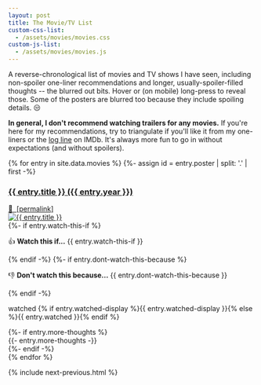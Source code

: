 ```yaml
---
layout: post
title: The Movie/TV List
custom-css-list:
  - /assets/movies/movies.css
custom-js-list:
  - /assets/movies/movies.js
---
```


A reverse-chronological list of movies and TV shows I have seen, including non-spoiler one-liner recommendations and longer, usually-spoiler-filled thoughts -- the blurred out bits. Hover or (on mobile) long-press to reveal those. Some of the posters are blurred too because they include spoiling details. 😒

**In general, I don't recommend watching trailers for any movies.** If you're here for my recommendations, try to triangulate if you'll like it from my one-liners or the [log line](https://en.wikipedia.org/wiki/Log_line) on IMDb. It's always more fun to go in without expectations (and without spoilers).

<form style="display: none;" id="sort-filter" action="javascript:void(0);">
  <fieldset>
    <select name="sort">
      <option value="watched-asc">watch date (earliest first)</option>
      <option value="watched-desc" selected>watch date (latest first)</option>
      <option value="year-asc">release date (earliest first)</option>
      <option value="year-desc">release date (latest first)</option>
      <option value="title-asc">name (a-z)</option>
      <option value="title-desc">name (z-a)</option>
    </select>
  </fieldset>
  <fieldset>
    <label for="movie">
      <input type="radio" id="movie" value="movie" name="kind"/>
      movie
    </label>
    <label for="tv">
      <input type="radio" id="tv" value="tv" name="kind"/>
      TV show
    </label>
    <label for="kind-both">
      <input type="radio" id="kind-both" value="both" name="kind" checked/>
      both
    </label>
  </fieldset>
  <fieldset>
    <label for="recommended">
      <input type="radio" id="recommended" value="recommended" name="recommendation"/>
      recommended
    </label>
    <label for="not-recommended">
      <input type="radio" id="not-recommended" value="not-recommended" name="recommendation"/>
      not recommended
    </label>
    <label for="recommended-both">
      <input type="radio" id="recommended-both" value="both" name="recommendation" checked/>
      both
    </label>
  </fieldset>
</form>

<div class="list-container">
  {% for entry in site.data.movies %}
    {%- assign id = entry.poster | split: '.' | first -%}
    <div
      id="{{ id }}"
      class="entry"
      data-year="{{ entry.year }}"
      data-title="{{ entry.title }}"
      data-watched="{{ entry.watched }}"
      data-kind="{{ entry.kind }}"
      data-recommendation="{%- if entry.watch-this-if -%}recommended{%- else -%}not-recommended{%- endif -%}"
    >
      <div class="title">
        <a href="{{ entry.link }}">
          <h3>{{ entry.title }} ({{ entry.year }})</h3>
        </a>
        <a class="permalink" href="#{{ id }}">
          🔗&nbsp;&nbsp;<span class="underlineable">[permalink]</span>
        </a>
      </div>
      <div class="content">
        <a href="#{{ id }}" class="poster">
          <img
            class="{{ entry.poster-class }}"
            src="/assets/movies/{{ entry.poster }}"
            loading="lazy"
            alt="{{ entry.title }}"
          >
        </a>
        <div class="text">
          {%- if entry.watch-this-if %}
            <p class="one-liner" markdown="1">👍 <b>Watch this if...</b> {{ entry.watch-this-if }}</p>
          {% endif -%}
          {%- if entry.dont-watch-this-because %}
            <p class="one-liner" markdown="1">👎 <b>Don't watch this because...</b> {{ entry.dont-watch-this-because }}</p>
          {% endif -%}
          <p class="watched" title="{{ entry.watched }}">
            watched {% if entry.watched-display %}{{ entry.watched-display }}{% else %}{{ entry.watched }}{% endif %}
          </p>
          {%- if entry.more-thoughts %}
            <div class="more-thoughts spoiler" markdown="1">
              {{- entry.more-thoughts -}}
            </div>
          {%- endif -%}
        </div>
      </div>
    </div>
  {% endfor %}
</div>

{% include next-previous.html %}
